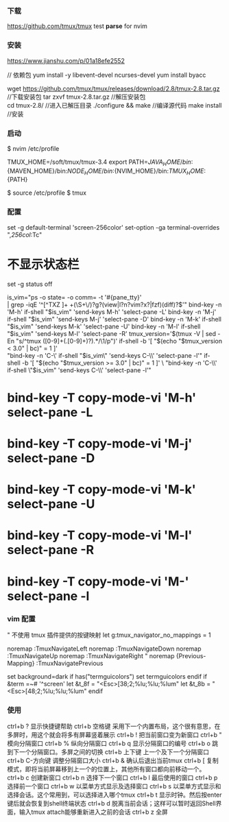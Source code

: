 ### 下载
https://github.com/tmux/tmux
test **parse** for nvim

### 安装
https://www.jianshu.com/p/01a18efe2552

// 依赖包
yum install -y libevent-devel ncurses-devel
yum install byacc

wget https://github.com/tmux/tmux/releases/download/2.8/tmux-2.8.tar.gz      //下载安装包
tar zxvf tmux-2.8.tar.gz        //解压安装包        
cd tmux-2.8/                    //进入已解压目录
./configure && make             //编译源代码
make install                    //安装

### 启动
$ nvim /etc/profile

TMUX_HOME=/soft/tmux/tmux-3.4
export PATH=${JAVA_HOME}/bin:${MAVEN_HOME}/bin:${NODE_HOME}/bin:${NVIM_HOME}/bin:${TMUX_HOME}:${PATH}

$ source /etc/profile
$ tmux

### 配置
set -g default-terminal 'screen-256color'
set-option -ga terminal-overrides ",*256col*:Tc"

# 不显示状态栏
set -g status off

is_vim="ps -o state= -o comm= -t '#{pane_tty}' \
    | grep -iqE '^[^TXZ ]+ +(\\S+\\/)?g?(view|l?n?vim?x?|fzf)(diff)?$'"
bind-key -n 'M-h' if-shell "$is_vim" 'send-keys M-h'  'select-pane -L'
bind-key -n 'M-j' if-shell "$is_vim" 'send-keys M-j'  'select-pane -D'
bind-key -n 'M-k' if-shell "$is_vim" 'send-keys M-k'  'select-pane -U'
bind-key -n 'M-l' if-shell "$is_vim" 'send-keys M-l'  'select-pane -R'
tmux_version='$(tmux -V | sed -En "s/^tmux ([0-9]+(.[0-9]+)?).*/\1/p")'
if-shell -b '[ "$(echo "$tmux_version < 3.0" | bc)" = 1 ]' \
    "bind-key -n 'C-\\' if-shell \"$is_vim\" 'send-keys C-\\'  'select-pane -l'"
if-shell -b '[ "$(echo "$tmux_version >= 3.0" | bc)" = 1 ]' \
    "bind-key -n 'C-\\' if-shell \"$is_vim\" 'send-keys C-\\\\'  'select-pane -l'"

# bind-key -T copy-mode-vi 'M-h' select-pane -L
# bind-key -T copy-mode-vi 'M-j' select-pane -D
# bind-key -T copy-mode-vi 'M-k' select-pane -U
# bind-key -T copy-mode-vi 'M-l' select-pane -R
# bind-key -T copy-mode-vi 'M-\' select-pane -l

### vim 配置
" 不使用 tmux 插件提供的按键映射
let g:tmux_navigator_no_mappings = 1

noremap <silent> <M-h> :<C-U>TmuxNavigateLeft<cr>
noremap <silent> <M-j> :<C-U>TmuxNavigateDown<cr>
noremap <silent> <M-k> :<C-U>TmuxNavigateUp<cr>
noremap <silent> <M-l> :<C-U>TmuxNavigateRight<cr>
" noremap <silent> {Previous-Mapping} :<C-U>TmuxNavigatePrevious<cr>

set background=dark
if has("termguicolors")
    set termguicolors
endif
if &term =~# '^screen'
    let &t_8f = "\<Esc>[38;2;%lu;%lu;%lum"
    let &t_8b = "\<Esc>[48;2;%lu;%lu;%lum"
endif


### 使用
ctrl+b ?            显示快捷键帮助
ctrl+b 空格键       采用下一个内置布局，这个很有意思，在多屏时，用这个就会将多有屏幕竖着展示
ctrl+b !            把当前窗口变为新窗口
ctrl+b  "           模向分隔窗口
ctrl+b %            纵向分隔窗口
ctrl+b q            显示分隔窗口的编号
ctrl+b o            跳到下一个分隔窗口。多屏之间的切换
ctrl+b 上下键      上一个及下一个分隔窗口
ctrl+b C-方向键    调整分隔窗口大小
ctrl+b &           确认后退出当前tmux
ctrl+b [           复制模式，即将当前屏幕移到上一个的位置上，其他所有窗口都向前移动一个。
ctrl+b c           创建新窗口
ctrl+b n           选择下一个窗口
ctrl+b l           最后使用的窗口
ctrl+b p           选择前一个窗口
ctrl+b w           以菜单方式显示及选择窗口
ctrl+b s           以菜单方式显示和选择会话。这个常用到，可以选择进入哪个tmux
ctrl+b t           显示时钟。然后按enter键后就会恢复到shell终端状态
ctrl+b d           脱离当前会话；这样可以暂时返回Shell界面，输入tmux attach能够重新进入之前的会话
ctrl+b z 全屏


